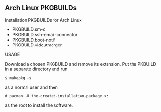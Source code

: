 Arch Linux PKGBUILDs
--------------------

Installation PKGBUILDs for Arch Linux:

- PKGBUILD.sm-c
- PKGBUILD.ssh-email-connector
- PKGBUILD.boot-notif
- PKGBUILD.vidcutmerger


USAGE

Download a chosen PKGBUILD and remove its extension. Put the PKBUILD in a separate directory and run 

	$ makepkg -s

as a normal user and then

	# pacman -U the-created-installation-package.xz

as the root to install the software.
